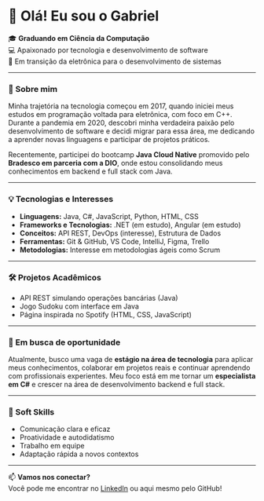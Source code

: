 # 👋 Olá! Eu sou o Gabriel

🎓 **Graduando em Ciência da Computação**  
💻 Apaixonado por tecnologia e desenvolvimento de software  
🚀 Em transição da eletrônica para o desenvolvimento de sistemas

---

### 🌱 Sobre mim

Minha trajetória na tecnologia começou em 2017, quando iniciei meus estudos em programação voltada para eletrônica, com foco em C++. Durante a pandemia em 2020, descobri minha verdadeira paixão pelo desenvolvimento de software e decidi migrar para essa área, me dedicando a aprender novas linguagens e participar de projetos práticos.

Recentemente, participei do bootcamp **Java Cloud Native** promovido pelo **Bradesco em parceria com a DIO**, onde estou consolidando meus conhecimentos em backend e full stack com Java.

---

### 💡 Tecnologias e Interesses

- **Linguagens:** Java, C#, JavaScript, Python, HTML, CSS
- **Frameworks e Tecnologias:** .NET (em estudo), Angular (em estudo)
- **Conceitos:** API REST, DevOps (interesse), Estrutura de Dados
- **Ferramentas:** Git & GitHub, VS Code, IntelliJ, Figma, Trello
- **Metodologias:** Interesse em metodologias ágeis como Scrum

---

### 🛠️ Projetos Acadêmicos

- API REST simulando operações bancárias (Java)
- Jogo Sudoku com interface em Java
- Página inspirada no Spotify (HTML, CSS, JavaScript)

---

### 🚀 Em busca de oportunidade

Atualmente, busco uma vaga de **estágio na área de tecnologia** para aplicar meus conhecimentos, colaborar em projetos reais e continuar aprendendo com profissionais experientes. Meu foco está em me tornar um **especialista em C#** e crescer na área de desenvolvimento backend e full stack.

---

### 💬 Soft Skills

- Comunicação clara e eficaz  
- Proatividade e autodidatismo  
- Trabalho em equipe  
- Adaptação rápida a novos contextos

---

📫 **Vamos nos conectar?**  
Você pode me encontrar no [LinkedIn](www.linkedin.com/in/gabriel-oliveira-a5a86b81) ou aqui mesmo pelo GitHub!

